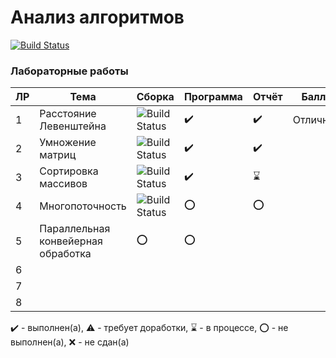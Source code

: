 # Анализ алгоритмов


   
[![Build Status](https://travis-ci.org/SGCube/Analysis-of-Algorithms.svg?branch=lab_01)](https://travis-ci.org/SGCube/Analysis-of-Algorithms)<Paste>

### Лабораторные работы

|ЛР|Тема|Сборка|Программа|Отчёт|Балл|
|--|----|------|---------|-----|----|
|1|Расстояние Левенштейна|![Build Status](https://travis-ci.org/SGCube/Analysis-of-Algorithms.svg?branch=master)|✔️|✔️|Отлично|
|2|Умножение матриц|![Build Status](https://travis-ci.org/SGCube/Analysis-of-Algorithms.svg?branch=lab_02)|✔️|✔️||
|3|Сортировка массивов|![Build Status](https://travis-ci.org/SGCube/Analysis-of-Algorithms.svg?branch=lab_03)|✔️|⌛️||
|4|Многопоточность|![Build Status](https://travis-ci.org/SGCube/Analysis-of-Algorithms.svg?branch=lab_04)|⭕️|⭕️||
|5|Параллельная конвейерная обработка|⭕️|⭕️|||
|6||||||
|7||||||
|8||||||

✔️ - выполнен(а), ⚠️ - требует доработки, ⌛️ - в процессе, ⭕️ - не выполнен(а), ❌ - не сдан(а)
